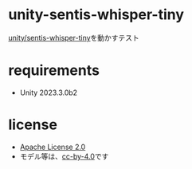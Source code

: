 # unity-sentis-whisper-tiny

[unity/sentis-whisper-tiny]([https://huggingface.co/unity/sentis-jets-text-to-speech](https://huggingface.co/unity/sentis-whisper-tiny))を動かすテスト

# requirements
* Unity 2023.3.0b2

# license
* [Apache License 2.0](./LICENSE)
* モデル等は、[cc-by-4.0]()です
